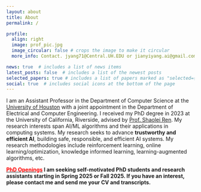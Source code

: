 ```yaml
---
layout: about
title: About
permalink: /

profile:
  align: right
  image: prof_pic.jpg
  image_circular: false # crops the image to make it circular
  more_info: Contact. jyang71@Central.UH.EDU or jianyiyang.ai@gmail.com

news: true  # includes a list of news items
latest_posts: false  # includes a list of the newest posts
selected_papers: true # includes a list of papers marked as "selected={true}"
social: true  # includes social icons at the bottom of the page
---
```


I am an Assistant Professor in the Department of Computer Science at the [University of Houston](https://www.uh.edu) with a joint appointment in the Department of Electrical and Computer Engineering.
I received my PhD degree in 2023 at the University of California, Riverside, advised by [Prof. Shaolei Ren](https://shaoleiren.github.io). 
My research interests span AI/ML algorithms and their applications in computing systems.  My research seeks to advance **trustworthy and efficient AI**, building safe, responsible, and efficient AI systems. My research methodologies include reinforcement learning, online learning/optimization, knowledge informed learning, learning-augmented algorithms, etc.


**[<span style="color: red;">PhD Openings</span>](https://jyang-ai.github.io/papers/files/Openings.pdf) I am seeking self-motivated PhD students and research assistants starting in Spring 2025 or Fall 2025. If you have an interest, please contact me and send me your CV and transcripts.**





